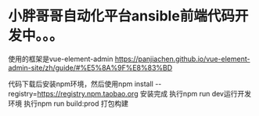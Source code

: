 # 小胖哥哥自动化平台ansible前端代码开发中。。。
使用的框架是vue-element-admin  https://panjiachen.github.io/vue-element-admin-site/zh/guide/#%E5%8A%9F%E8%83%BD

代码下载后安装npm环境，然后使用npm install --registry=https://registry.npm.taobao.org 安装完成
执行npm run dev运行开发环境
执行npm run build:prod 打包构建